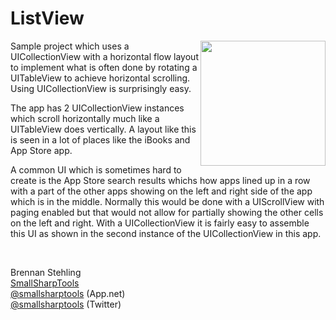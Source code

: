 ListView
==========

<img src="https://raw.github.com/brennanMKE/Interfaces/master/ListView/ListView.png" width="200" align="right" />

Sample project which uses a UICollectionView with a horizontal flow layout to implement what is often done by rotating a UITableView to achieve horizontal scrolling. Using UICollectionView is surprisingly easy.

The app has 2 UICollectionView instances which scroll horizontally much like a UITableView does vertically. A layout like this is seen in a lot of places like the iBooks and App Store app. 

A common UI which is sometimes hard to create is the App Store search results whichs how apps lined up in a row with a part of the other apps showing on the left and right side of the app which is in the middle. Normally this would be done with a UIScrollView with paging enabled but that would not allow for partially showing the other cells on the left and right. With a UICollectionView it is fairly easy to assemble this UI as shown in the second instance of the UICollectionView in this app.

<br clear="both" />

Brennan Stehling  
[SmallSharpTools](http://www.smallsharptools.com/)  
[@smallsharptools](https://alpha.app.net/smallsharptools) (App.net)  
[@smallsharptools](https://twitter.com/smallsharptools) (Twitter)  

